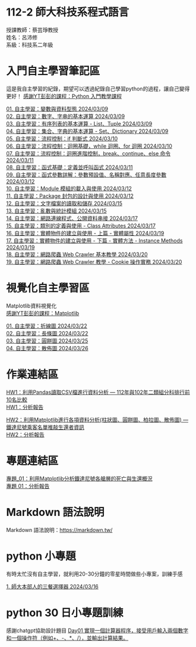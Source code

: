 # 112-2 師大科技系程式語言 
授課教師：蔡芸琤教授  
姓名：呂沛修  
系級：科技系二年級

# 入門自主學習筆記區
這是我自主學習的紀錄，期望可以透過紀錄自己學習python的過程，讓自己變得更好！ 
[感謝YT彭彭的課程：Python 入門教學課程](https://www.youtube.com/@cwpeng-course/playlists)
  
[01. 自主學習：變數與資料型態 2024/03/09](https://github.com/PeiHsiuLu/112-2-Programming-Language/blob/main/Practice/datatype_note.py)  
[02. 自主學習：數字、字串的基本運算 2024/03/09](https://github.com/PeiHsiuLu/112-2-Programming-Language/blob/main/Practice/number-string_note.py)  
[03. 自主學習：有序列表的基本運算 - List、Tuple 2024/03/09](https://github.com/PeiHsiuLu/112-2-Programming-Language/blob/main/Practice/list-tuple.py)  
[04. 自主學習：集合、字典的基本運算 - Set、Dictionary 2024/03/09](https://github.com/PeiHsiuLu/112-2-Programming-Language/blob/main/Practice/set-dict.py)  
[05. 自主學習：流程控制：if 判斷式 2024/03/10](https://github.com/PeiHsiuLu/112-2-Programming-Language/blob/main/Practice/if.py)  
[06. 自主學習：流程控制：迴圈基礎，while 迴圈、for 迴圈 2024/03/10](https://github.com/PeiHsiuLu/112-2-Programming-Language/blob/main/Practice/loop.py)  
[07. 自主學習：流程控制：迴圈進階控制，break、continue、else 命令 2024/03/11](https://github.com/PeiHsiuLu/112-2-Programming-Language/blob/main/Practice/loop-advanved.py)  
[08. 自主學習：函式基礎：定義並呼叫函式 2024/03/11](https://github.com/PeiHsiuLu/112-2-Programming-Language/blob/main/Practice/function.py)  
[09. 自主學習：函式參數詳解：參數預設值、名稱對應、任意長度參數 2024/03/12](https://github.com/PeiHsiuLu/112-2-Programming-Language/blob/main/Practice/function_advanced.py)  
[10. 自主學習：Module 模組的載入與使用 2024/03/12](https://github.com/PeiHsiuLu/112-2-Programming-Language/blob/main/Practice/module.py)  
[11. 自主學習：Package 封包的設計與使用 2024/03/12](https://github.com/PeiHsiuLu/112-2-Programming-Language/blob/main/Practice/main_package_practice.py)  
[12. 自主學習：文字檔案的讀取和儲存 2024/03/15](https://github.com/PeiHsiuLu/112-2-Programming-Language/blob/main/Practice/file.py)  
[13. 自主學習：亂數與統計模組 2024/03/15](https://github.com/PeiHsiuLu/112-2-Programming-Language/blob/main/Practice/random_statistic_module.py)  
[14. 自主學習：網路連線程式、公開資料串接 2024/03/17](https://github.com/PeiHsiuLu/112-2-Programming-Language/blob/main/Practice/internet.py)  
[15. 自主學習：類別的定義與使用 - Class Attributes 2024/03/17](https://github.com/PeiHsiuLu/112-2-Programming-Language/blob/main/Practice/class.py)  
[16. 自主學習：實體物件的建立與使用 - 上篇 - 實體屬性 2024/03/19](https://github.com/PeiHsiuLu/112-2-Programming-Language/blob/main/Practice/classify-1.py)  
[17. 自主學習：實體物件的建立與使用 - 下篇 - 實體方法 - Instance Methods 2024/03/19](https://github.com/PeiHsiuLu/112-2-Programming-Language/blob/main/Practice/classify-2.py)  
[18. 自主學習：網路爬蟲 Web Crawler 基本教學 2024/03/20](https://github.com/PeiHsiuLu/112-2-Programming-Language/blob/main/Practice/crawl_basic.py)  
[19. 自主學習：網路爬蟲 Web Crawler 教學 - Cookie 操作實務 2024/03/20](https://github.com/PeiHsiuLu/112-2-Programming-Language/blob/main/Practice/cookie.py)





# 視覺化自主學習區
Matplotlib資料視覺化  
[ 感謝YT彭彭的課程：Matplotlib](https://www.youtube.com/watch?v=MceOR4Kvv9I&list=PL-g0fdC5RMbqDdag2l_F3ejf4xQ_QjGbq&pp=iAQB)  
  
[ 01. 自主學習：折線圖 2024/03/22](https://github.com/PeiHsiuLu/112-2-Programming-Language/blob/main/Visuallisation_study/line.py)  
[ 02. 自主學習：長條圖 2024/03/22](https://github.com/PeiHsiuLu/112-2-Programming-Language/blob/main/Visuallisation_study/bar.py)  
[ 03. 自主學習：圓餅圖 2024/03/25](https://github.com/PeiHsiuLu/112-2-Programming-Language/blob/main/Visuallisation_study/pie.py)  
[ 04. 自主學習：散佈圖 2024/03/26](https://github.com/PeiHsiuLu/112-2-Programming-Language/blob/main/Visuallisation_study/scatter.py)  


# 作業連結區
[HW1：利用Pandas讀取CSV檔進行資料分析 — 112年與102年二類組分科排行前10名比較](https://github.com/PeiHsiuLu/112-2-Programming-Language/blob/main/Homework/HW1-112%E5%B9%B4%E8%88%87102%E5%B9%B4%E4%BA%8C%E9%A1%9E%E7%B5%84%E5%88%86%E7%A7%91%E6%8E%92%E8%A1%8C%E5%89%8D10%E5%90%8D%E6%AF%94%E8%BC%83_%E9%87%8D%E5%81%9A.py)  
[HW1：分析報告](https://github.com/PeiHsiuLu/112-2-Programming-Language/blob/main/Homework/HW1%EF%BC%9A%E5%88%86%E6%9E%90112%E8%87%B3102%E5%B9%B410%E5%B9%B4%E4%B9%8B%E9%96%93%E7%9A%84%E4%BA%8C%E9%A1%9E%E7%B5%84%E7%86%B1%E9%96%80%E7%A7%91%E7%B3%BB%E5%89%8D%E5%8D%81%E5%90%8D.pdf)  

[HW2：利用Matplotlib進行各項資料分析(柱狀圖、圓餅圖、柏拉圖、散佈圖) — 鐵達尼號乘客名單推敲生還者資訊](https://github.com/PeiHsiuLu/112-2-Programming-Language/blob/main/Homework/HW2_%E8%A6%96%E8%A6%BA%E5%8C%96%E8%B3%87%E6%96%99%E5%88%86%E6%9E%90%EF%BC%9A%E9%90%B5%E9%81%94%E5%B0%BC%E8%99%9F%E4%B9%98%E5%AE%A2%E5%90%8D%E5%96%AE%E6%8E%A8%E6%95%B2%E7%94%9F%E9%82%84%E8%80%85%E8%B3%87%E8%A8%8A.py)  
[HW2：分析報告](https://github.com/PeiHsiuLu/112-2-Programming-Language/blob/main/Homework/HW2%5E7%E8%A6%96%E8%A6%BA%E5%8C%96%E8%B3%87%E6%96%99%E5%88%86%E6%9E%90%5E7%E9%90%B5%E9%81%94%E5%B0%BC%E8%99%9F%E4%B9%98%E5%AE%A2%E5%90%8D%E5%96%AE%E6%8E%A8%E6%95%B2%E7%94%9F%E9%82%84%E8%80%85%E8%B3%87%E8%A8%8A.pdf)


# 專題連結區   
[ 專題_01：利用Matplotlib分析鐵達尼號各艙層的死亡與生還概況](https://github.com/PeiHsiuLu/112-2-Programming-Language/blob/main/Homework/HW2_%E8%A6%96%E8%A6%BA%E5%8C%96%E8%B3%87%E6%96%99%E5%88%86%E6%9E%90%EF%BC%9A%E9%90%B5%E9%81%94%E5%B0%BC%E8%99%9F%E4%B9%98%E5%AE%A2%E5%90%8D%E5%96%AE%E6%8E%A8%E6%95%B2%E7%94%9F%E9%82%84%E8%80%85%E8%B3%87%E8%A8%8A.py)  
[ 專題 01：分析報告](https://github.com/PeiHsiuLu/112-2-Programming-Language/blob/main/Homework/HW2%5E7%E8%A6%96%E8%A6%BA%E5%8C%96%E8%B3%87%E6%96%99%E5%88%86%E6%9E%90%5E7%E9%90%B5%E9%81%94%E5%B0%BC%E8%99%9F%E4%B9%98%E5%AE%A2%E5%90%8D%E5%96%AE%E6%8E%A8%E6%95%B2%E7%94%9F%E9%82%84%E8%80%85%E8%B3%87%E8%A8%8A.pdf)


# Markdown 語法說明
Markdown 語法說明：https://markdown.tw/
# python 小專題  
有時太忙沒有自主學習，就利用20-30分鐘的零星時間做些小專案，訓練手感  
  
[1. 師大本部人的三餐選擇器 2024/03/16](https://github.com/PeiHsiuLu/112-2-Programming-Language/blob/main/folio/choose_food.py) 

# python 30 日小專題訓練  
感謝chatgpt協助設計題目
[ Day01 實現一個計算器程序，接受用戶輸入兩個數字和一個操作符（例如+、-、*、/），並輸出計算結果。](https://github.com/PeiHsiuLu/112-2-Programming-Language/blob/main/Daily-Practice/calculate.py)


